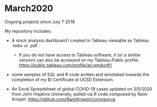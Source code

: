 # March2020
Ongoing projects since July 7 2019

My repository includes: 

  - A stock analysis dashboard I created in Tableau viewable as Tableau .twbx or .pdf .
    - If you do not have access to Tableau software, it (or a similar version) can also be accessed on my Tableau.Public profile: https://public.tableau.com/profile/ari.emdur#!/

  - some samples of SQL and R code written and annotated towards the completion of my BI Certificate at UCSD Extension.

  - An Excel Spreadsheet of global COVID-19 cases updated on 3/5/2020 from John Hopkins University, pulled via R code composed by Rami Krispin.
  https://github.com/RamiKrispin/coronavirus
  
  
  
  
  
